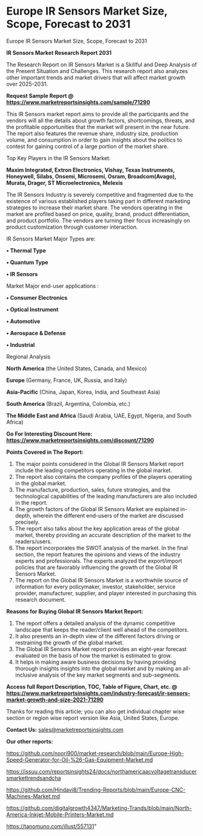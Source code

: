 # Europe IR Sensors Market Size, Scope, Forecast to 2031
Europe IR Sensors Market Size, Scope, Forecast to 2031

<strong>IR Sensors Market Research Report 2031</strong>

The Research Report on IR Sensors Market is a Skillful and Deep Analysis of the Present Situation and Challenges. This research report also analyzes other important trends and market drivers that will affect market growth over 2025-2031.

<strong>Request Sample Report @ <a href=https://www.marketreportsinsights.com/sample/71290>https://www.marketreportsinsights.com/sample/71290</a></strong>

This IR Sensors market report aims to provide all the participants and the vendors will all the details about growth factors, shortcomings, threats, and the profitable opportunities that the market will present in the near future. The report also features the revenue share, industry size, production volume, and consumption in order to gain insights about the politics to contest for gaining control of a large portion of the market share.

Top Key Players in the IR Sensors Market:

<strong>Maxim Integrated, Extron Electronics, Vishay, Texas Instruments, Honeywell, Silabs, Onsemi, Microsemi, Osram, Broadcom(Avago), Murata, Drager, ST Microelectronics, Melexis</strong>

The IR Sensors Industry is severely competitive and fragmented due to the existence of various established players taking part in different marketing strategies to increase their market share. The vendors operating in the market are profiled based on price, quality, brand, product differentiation, and product portfolio. The vendors are turning their focus increasingly on product customization through customer interaction.

IR Sensors Market Major Types are:

<strong>• Thermal Type

• Quantum Type

• IR Sensors</strong>

Market Major end-user applications :

<strong>• Consumer Electronics

• Optical Instrument

• Automotive

• Aerospace & Defense

• Industrial</strong>

Regional Analysis

</u><strong><b>North America</b></strong> (the United States, Canada, and Mexico)

<strong><b>Europe </b></strong>(Germany, France, UK, Russia, and Italy)

<strong><b>Asia-Pacific</b></strong> (China, Japan, Korea, India, and Southeast Asia)

<strong><b>South America</b></strong> (Brazil, Argentina, Colombia, etc.)

<strong><b>The Middle East and Africa</b></strong> (Saudi Arabia, UAE, Egypt, Nigeria, and South Africa)

<strong>Go For Interesting Discount Here: <a href=https://www.marketreportsinsights.com/discount/71290>https://www.marketreportsinsights.com/discount/71290</a></strong>

<strong>Points Covered in The Report:</strong>
<ol>
  <li>The major points considered in the Global IR Sensors Market report include the leading competitors operating in the global market.</li>
  <li>The report also contains the company profiles of the players operating in the global market.</li>
  <li>The manufacture, production, sales, future strategies, and the technological capabilities of the leading manufacturers are also included in the report.</li>
  <li>The growth factors of the Global IR Sensors Market are explained in-depth, wherein the different end-users of the market are discussed precisely.</li>
  <li>The report also talks about the key application areas of the global market, thereby providing an accurate description of the market to the readers/users.</li>
  <li>The report incorporates the SWOT analysis of the market. In the final section, the report features the opinions and views of the industry experts and professionals. The experts analyzed the export/import policies that are favorably influencing the growth of the Global IR Sensors Market.</li>
  <li>The report on the Global IR Sensors Market is a worthwhile source of information for every policymaker, investor, stakeholder, service provider, manufacturer, supplier, and player interested in purchasing this research document.</li>
</ol>
<strong>Reasons for Buying Global IR Sensors Market Report:</strong>

<ol>
  <li>The report offers a detailed analysis of the dynamic competitive landscape that keeps the reader/client well ahead of the competitors.</li>
  <li>It also presents an in-depth view of the different factors driving or restraining the growth of the global market.</li>
  <li>The Global IR Sensors Market report provides an eight-year forecast evaluated on the basis of how the market is estimated to grow.</li>
  <li>It helps in making aware business decisions by having providing thorough insights insights into the global market and by making an all-inclusive analysis of the key market segments and sub-segments.</li>
</ol>
<strong>Access full Report Description, TOC, Table of Figure, Chart, etc. @ <a href=https://www.marketreportsinsights.com/industry-forecast/ir-sensors-market-growth-and-size-2021-71290>https://www.marketreportsinsights.com/industry-forecast/ir-sensors-market-growth-and-size-2021-71290</a></strong>


Thanks for reading this article; you can also get individual chapter wise section or region wise report version like Asia, United States, Europe.

<strong>Contact Us:</strong>
sales@marketreportsinsights.com

<strong>Our other reports:</strong>

<a href=https://github.com/noori900/market-research/blob/main/Europe-High-Speed-Generator-for-Oil-%26-Gas-Equipment-Market.md>https://github.com/noori900/market-research/blob/main/Europe-High-Speed-Generator-for-Oil-%26-Gas-Equipment-Market.md</a>

<a href=https://issuu.com/reportsinsights24/docs/northamericaacvoltagetransducersmarkettrendsandcha>https://issuu.com/reportsinsights24/docs/northamericaacvoltagetransducersmarkettrendsandcha</a>

<a href=https://github.com/Hindavi8/Trending-Reports/blob/main/Europe-CNC-Machines-Market.md>https://github.com/Hindavi8/Trending-Reports/blob/main/Europe-CNC-Machines-Market.md</a>

<a href=https://github.com/digitalgrowth4347/Marketing-Trands/blob/main/North-America-Inkjet-Mobile-Printers-Market.md>https://github.com/digitalgrowth4347/Marketing-Trands/blob/main/North-America-Inkjet-Mobile-Printers-Market.md</a>

<a href=https://tanomuno.com/illust/557131>https://tanomuno.com/illust/557131</a>"
